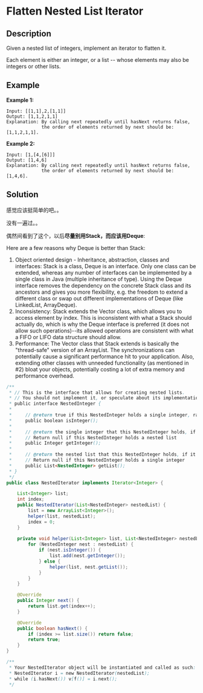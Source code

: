 # Flatten Nested List Iterator

## Description

Given a nested list of integers, implement an iterator to flatten it.

Each element is either an integer, or a list -- whose elements may also be integers or other lists.

## Example

**Example 1:**

```text
Input: [[1,1],2,[1,1]]
Output: [1,1,2,1,1]
Explanation: By calling next repeatedly until hasNext returns false, 
             the order of elements returned by next should be: [1,1,2,1,1].
```

**Example 2:**

```text
Input: [1,[4,[6]]]
Output: [1,4,6]
Explanation: By calling next repeatedly until hasNext returns false, 
             the order of elements returned by next should be: [1,4,6].
```

## Solution

感觉应该挺简单的吧。。

没有一遍过。。

偶然间看到了这个，以后**尽量别用Stack，而应该用Deque**:

Here are a few reasons why Deque is better than Stack:

1. Object oriented design - Inheritance, abstraction, classes and interfaces: Stack is a class, Deque is an interface. Only one class can be extended, whereas any number of interfaces can be implemented by a single class in Java \(multiple inheritance of type\). Using the Deque interface removes the dependency on the concrete Stack class and its ancestors and gives you more flexibility, e.g. the freedom to extend a different class or swap out different implementations of Deque \(like LinkedList, ArrayDeque\).
2. Inconsistency: Stack extends the Vector class, which allows you to access element by index. This is inconsistent with what a Stack should actually do, which is why the Deque interface is preferred \(it does not allow such operations\)--its allowed operations are consistent with what a FIFO or LIFO data structure should allow.
3. Performance: The Vector class that Stack extends is basically the "thread-safe" version of an ArrayList. The synchronizations can potentially cause a significant performance hit to your application. Also, extending other classes with unneeded functionality \(as mentioned in \#2\) bloat your objects, potentially costing a lot of extra memory and performance overhead.

```java
/**
 * // This is the interface that allows for creating nested lists.
 * // You should not implement it, or speculate about its implementation
 * public interface NestedInteger {
 *
 *     // @return true if this NestedInteger holds a single integer, rather than a nested list.
 *     public boolean isInteger();
 *
 *     // @return the single integer that this NestedInteger holds, if it holds a single integer
 *     // Return null if this NestedInteger holds a nested list
 *     public Integer getInteger();
 *
 *     // @return the nested list that this NestedInteger holds, if it holds a nested list
 *     // Return null if this NestedInteger holds a single integer
 *     public List<NestedInteger> getList();
 * }
 */
public class NestedIterator implements Iterator<Integer> {

    List<Integer> list;
    int index;
    public NestedIterator(List<NestedInteger> nestedList) {
        list = new ArrayList<Integer>();
        helper(list, nestedList);
        index = 0;
    }
    
    private void helper(List<Integer> list, List<NestedInteger> nestedList) {
        for (NestedInteger nest : nestedList) {
            if (nest.isInteger()) {
                list.add(nest.getInteger());
            } else {
                helper(list, nest.getList());
            }
        }
    }

    @Override
    public Integer next() {
        return list.get(index++);
    }

    @Override
    public boolean hasNext() {
        if (index >= list.size()) return false;
        return true;
    }
}

/**
 * Your NestedIterator object will be instantiated and called as such:
 * NestedIterator i = new NestedIterator(nestedList);
 * while (i.hasNext()) v[f()] = i.next();
 */
```

